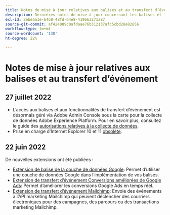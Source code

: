 ```yaml
---
title: Notes de mise à jour relatives aux balises et au transfert d’événements
description: Dernières notes de mise à jour concernant les balises et le transfert d’événement dans Adobe Experience Platform.
exl-id: 2ebeaa1e-64b8-48fd-b4e8-419663271a87
source-git-commit: af424089c0afdaae76b312137afc5cbd28e82856
workflow-type: tm+mt
source-wordcount: '138'
ht-degree: 22%

---
```


# Notes de mise à jour relatives aux balises et au transfert d’événement

## 27 juillet 2022

* L’accès aux balises et aux fonctionnalités de transfert d’événement est désormais géré via Adobe Admin Console sous la carte pour la collecte de données Adobe Experience Platform. Pour en savoir plus, consultez le guide des [autorisations relatives à la collecte de données](../../collection/permissions.md).
* Prise en charge d’Internet Explorer 10 et 11 [obsolète](../ie-deprecation.md).

## 22 juin 2022

De nouvelles extensions ont été publiées :

* [Extension de balise de la couche de données Google](../extensions/web/google-data-layer/overview.md): Permet d’utiliser une couche de données Google dans l’implémentation de vos balises.
* [Extension de transfert d’événement Conversions améliorées de Google Ads](https://partners.adobe.com/exchangeprogram/experiencecloud/exchange.details.108630.html): Permet d’améliorer les conversions Google Ads en temps réel.
* [Extension de transfert d’événement Mailchimp](../extensions/web/mailchimp/overview.md): Envoie des événements à l’API marketing Mailchimp qui peuvent déclencher des courriers électroniques pour des campagnes, des parcours ou des transactions marketing Mailchimp.
